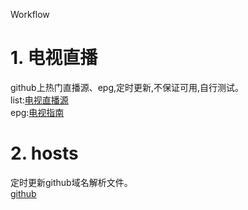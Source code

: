 Workflow
# 1. 电视直播
github上热门直播源、epg,定时更新,不保证可用,自行测试。<br>
list:[电视直播源](https://huangsuming.github.io/clone/list/iptv.txt)<br>
epg:[电视指南](https://huangsuming.github.io/clone/epg/112114.xml)<br>
# 2. hosts
定时更新github域名解析文件。<br>
[github](https://huangsuming.github.io/clone/host)<br>
